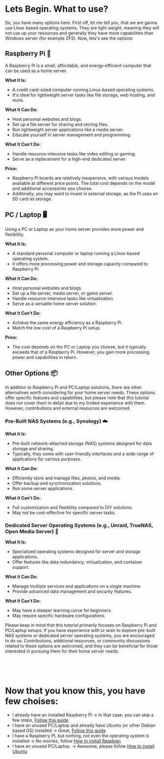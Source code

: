 # Lets Begin. What to use?

So, you have many options here. First off, let me tell you, that we are ganna use Linux based operating systems. They are light weight, meaning they will not use up your resources and generally they have more capabilities than Windows server (for example ZFS). Now, lets's see the options:



## Raspberry Pi 🍓

A Raspberry Pi is a small, affordable, and energy-efficient computer that can be used as a home server.

**What It Is:**
- A credit card-sized computer running Linux-based operating systems.
- It's ideal for lightweight server tasks like file storage, web hosting, and more.

**What It Can Do:**
- Host personal websites and blogs.
- Set up a file server for sharing and storing files.
- Run lightweight server applications like a media server.
- Educate yourself in server management and programming.

**What It Can't Do:**
- Handle resource-intensive tasks like video editing or gaming.
- Serve as a replacement for a high-end dedicated server.

**Price:**
- Raspberry Pi boards are relatively inexpensive, with various models available at different price points. The total cost depends on the model and additional accessories you choose.
- Additinally, you may want to invest in external storage, as the PI uses an SD card as storage. 

## PC / Laptop 🖥️

Using a PC or Laptop as your home server provides more power and flexibility.

**What It Is:**
- A standard personal computer or laptop running a Linux-based operating system.
- It offers more processing power and storage capacity compared to Raspberry Pi.

**What It Can Do:**
- Host personal websites and blogs.
- Set up a file server, media server, or game server.
- Handle resource-intensive tasks like virtualization.
- Serve as a versatile home server solution.

**What It Can't Do:**
- Achieve the same energy efficiency as a Raspberry Pi.
- Match the low cost of a Raspberry Pi setup.

**Price:**
- The cost depends on the PC or Laptop you choose, but it typically exceeds that of a Raspberry Pi. However, you gain more processing power and capabilities in return.



## Other Options 📦

In addition to Raspberry Pi and PC/Laptop solutions, there are other alternatives worth considering for your home server needs. These options offer specific features and capabilities, but please note that this tutorial does not cover them in detail due to my limited experience with them. However, contributions and external resources are welcomed.

### Pre-Built NAS Systems (e.g., Synology) ☁️

**What It Is:**
- Pre-built network-attached storage (NAS) systems designed for data storage and sharing.
- Typically, they come with user-friendly interfaces and a wide range of applications for various purposes.

**What It Can Do:**
- Efficiently store and manage files, photos, and media.
- Offer backup and synchronization solutions.
- Run some server applications.

**What It Can't Do:**
- Full customization and flexibility compared to DIY solutions.
- May not be cost-effective for specific server tasks.

### Dedicated Server Operating Systems (e.g., Unraid, TrueNAS, Open Media Server) 📀

**What It Is:**
- Specialized operating systems designed for server and storage applications.
- Offer features like data redundancy, virtualization, and container support.

**What It Can Do:**
- Manage multiple services and applications on a single machine.
- Provide advanced data management and security features.

**What It Can't Do:**
- May have a steeper learning curve for beginners.
- May require specific hardware configurations.

Please keep in mind that this tutorial primarily focuses on Raspberry Pi and PC/Laptop setups. If you have experience with or wish to explore pre-built NAS systems or dedicated server operating systems, you are encouraged to do so. Contributions, additional resources, or community discussions related to these options are welcomed, and they can be beneficial for those interested in pursuing them for their home server needs.


<br><br><br>

# Now that you know this, you have few choises:
- I already have an installed Raspberry Pi -> In that case, you can skip a few steps, [Follow this guide]()
- I have an unused PC/Laptop and already have Ubuntu (or other Debian based OS) installed -> Great, [Follow this guide]()
- I have a Raspberry PI, but nothing, not even the operating system is installed -> No worries, follow [How to install Raspbian](./01_How-to-install-raspbian.md)
- I have an unused PC/Laptop. -> Awesome, please follow [How to install Ubuntu](./01_How-to-install-ubuntu.md)
